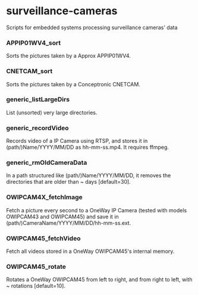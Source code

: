 # surveillance-cameras
Scripts for embedded systems processing surveillance cameras' data

### APPIP01WV4_sort
Sorts the pictures taken by a Approx APPIP01WV4.

### CNETCAM_sort
Sorts the pictures taken by a Conceptronic CNETCAM.

### generic_listLargeDirs
List (unsorted) very large directories.

### generic_recordVideo
Records video of a IP Camera using RTSP, and stores it in (path/)Name/YYYY/MM/DD as hh-mm-ss.mp4. It requires ffmpeg.

### generic_rmOldCameraData
In a path structured like (path/)Name/YYYY/MM/DD, it removes the directories that are older than ~ days \[default=30\].

### OWIPCAM4X_fetchImage
Fetch a picture every second to a OneWay IP Camera (tested with models OWIPCAM43 and OWIPCAM45) and save it in (path/)CameraName/YYYY/MM/DD/hh-mm-ss.ext. 

### OWIPCAM45_fetchVideo
Fetch all videos stored in a OneWay OWIPCAM45's internal memory.

### OWIPCAM45_rotate
Rotates a OneWay OWIPCAM45 from left to right, and from right to left, with ~ rotations \[default=10\].
